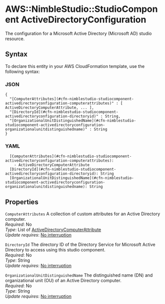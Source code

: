 # AWS::NimbleStudio::StudioComponent ActiveDirectoryConfiguration<a name="aws-properties-nimblestudio-studiocomponent-activedirectoryconfiguration"></a>

The configuration for a Microsoft Active Directory \(Microsoft AD\) studio resource\.

## Syntax<a name="aws-properties-nimblestudio-studiocomponent-activedirectoryconfiguration-syntax"></a>

To declare this entity in your AWS CloudFormation template, use the following syntax:

### JSON<a name="aws-properties-nimblestudio-studiocomponent-activedirectoryconfiguration-syntax.json"></a>

```
{
  "[ComputerAttributes](#cfn-nimblestudio-studiocomponent-activedirectoryconfiguration-computerattributes)" : [ ActiveDirectoryComputerAttribute, ... ],
  "[DirectoryId](#cfn-nimblestudio-studiocomponent-activedirectoryconfiguration-directoryid)" : String,
  "[OrganizationalUnitDistinguishedName](#cfn-nimblestudio-studiocomponent-activedirectoryconfiguration-organizationalunitdistinguishedname)" : String
}
```

### YAML<a name="aws-properties-nimblestudio-studiocomponent-activedirectoryconfiguration-syntax.yaml"></a>

```
  [ComputerAttributes](#cfn-nimblestudio-studiocomponent-activedirectoryconfiguration-computerattributes): 
    - ActiveDirectoryComputerAttribute
  [DirectoryId](#cfn-nimblestudio-studiocomponent-activedirectoryconfiguration-directoryid): String
  [OrganizationalUnitDistinguishedName](#cfn-nimblestudio-studiocomponent-activedirectoryconfiguration-organizationalunitdistinguishedname): String
```

## Properties<a name="aws-properties-nimblestudio-studiocomponent-activedirectoryconfiguration-properties"></a>

`ComputerAttributes`  <a name="cfn-nimblestudio-studiocomponent-activedirectoryconfiguration-computerattributes"></a>
A collection of custom attributes for an Active Directory computer\.  
*Required*: No  
*Type*: List of [ActiveDirectoryComputerAttribute](aws-properties-nimblestudio-studiocomponent-activedirectorycomputerattribute.md)  
*Update requires*: [No interruption](https://docs.aws.amazon.com/AWSCloudFormation/latest/UserGuide/using-cfn-updating-stacks-update-behaviors.html#update-no-interrupt)

`DirectoryId`  <a name="cfn-nimblestudio-studiocomponent-activedirectoryconfiguration-directoryid"></a>
The directory ID of the Directory Service for Microsoft Active Directory to access using this studio component\.  
*Required*: No  
*Type*: String  
*Update requires*: [No interruption](https://docs.aws.amazon.com/AWSCloudFormation/latest/UserGuide/using-cfn-updating-stacks-update-behaviors.html#update-no-interrupt)

`OrganizationalUnitDistinguishedName`  <a name="cfn-nimblestudio-studiocomponent-activedirectoryconfiguration-organizationalunitdistinguishedname"></a>
The distinguished name \(DN\) and organizational unit \(OU\) of an Active Directory computer\.  
*Required*: No  
*Type*: String  
*Update requires*: [No interruption](https://docs.aws.amazon.com/AWSCloudFormation/latest/UserGuide/using-cfn-updating-stacks-update-behaviors.html#update-no-interrupt)